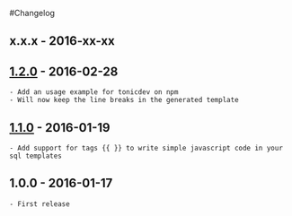 #Changelog

## x.x.x - 2016-xx-xx

## [1.2.0] - 2016-02-28
	- Add an usage example for tonicdev on npm
	- Will now keep the line breaks in the generated template


## [1.1.0] - 2016-01-19
	- Add support for tags {{ }} to write simple javascript code in your sql templates


## 1.0.0 - 2016-01-17
	- First release

[1.2.0]: https://github.com/enzuo/sql-moduleon/compare/v1.1.0...v1.2.0
[1.1.0]: https://github.com/enzuo/sql-moduleon/compare/1.0.0...v1.1.0
